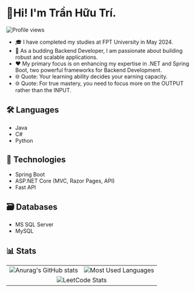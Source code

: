 # 👋Hi! I'm Trần Hữu Trí. 
![Profile views](https://komarev.com/ghpvc/?username=HuuTri130401&color=brightgreen&style=flat)
- 🎓 I have completed my studies at FPT University in May 2024.
- 💪 As a budding Backend Developer, I am passionate about building robust and scalable applications. 
- ❤️ My primary focus is on enhancing my expertise in .NET and Spring Boot, two powerful frameworks for Backend Development.
- 🌐 Quote: Your learning ability decides your earning capacity.
- 🌐 Quote: For true mastery, you need to focus more on the OUTPUT rather than the INPUT.

## 🛠 Languages
- Java
- C#
- Python

## 🧰 Technologies
- Spring Boot
- ASP.NET Core (MVC, Razor Pages, API)
- Fast API
## 🗃️️️ Databases
- MS SQL Server
- MySQL

<!--## 📊 Stats-->
<!--![Anurag's GitHub stats](https://github-readme-stats.vercel.app/api?username=HuuTri130401&theme=tokyonight&show_icons=true)-->

<!--![Most Used Languages](https://github-readme-stats.vercel.app/api/top-langs/?username=HuuTri130401&layout=compact&theme=slateorange)-->

<!--![LeetCode Stats](https://leetcard.jacoblin.cool/trith130401?theme=light&font=Baloo&ext=contest)-->

<!--[![Readme Card](https://github-readme-stats.vercel.app/api/pin/?username=HuuTri130401&repo=FTA_UniFarm&theme=swift)](https://github.com/HuuTri130401/FTA_UniFarm)-->

<!--[![Readme Card](https://github-readme-stats.vercel.app/api/pin/?username=HuuTri130401&repo=FTA_UniFarm&theme=vue)](https://github.com/HuuTri130401/FTA_UniFarm)-->


<!--<div style="display: flex; flex-wrap: wrap;">-->
<!--    <div style="margin-right: 10px;">-->
<!--        <a href="https://github.com/HuuTri130401/FTA_UniFarm">-->
<!--            <img src="https://github-readme-stats.vercel.app/api/pin/?username=HuuTri130401&repo=FTA_UniFarm&theme=react" alt="FTA_UniFarm">-->
<!--        </a>-->
<!--    </div>-->
<!--    <div style="margin-right: 10px;">-->
<!--        <a href="https://github.com/HuuTri130401/FA_Training_System">-->
<!--            <img src="https://github-readme-stats.vercel.app/api/pin/?username=HuuTri130401&repo=FA_Training_System&theme=react" alt="FA_Training_System">-->
<!--        </a>-->
<!--    </div>-->
<!--    <div style="margin-right: 10px;">-->
<!--        <a href="https://github.com/HuuTri130401/Exe-Pro-Tracking">-->
<!--            <img src="https://github-readme-stats.vercel.app/api/pin/?username=HuuTri130401&repo=Exe-Pro-Tracking&theme=react" alt="Exe-Pro-Tracking">-->
<!--        </a>-->
<!--    </div>-->
<!--    <div style="margin-right: 10px;">-->
<!--        <a href="https://github.com/HuuTri130401/Book-Store">-->
<!--            <img src="https://github-readme-stats.vercel.app/api/pin/?username=HuuTri130401&repo=Book-Store&theme=react" alt="Book-Store">-->
<!--        </a>-->
<!--    </div>-->
<!--</div>-->

## 📊 Stats

<table>
  <tr>
    <td>
      <img src="https://github-readme-stats.vercel.app/api?username=HuuTri130401&theme=tokyonight&show_icons=true&include_all_commits=true" alt="Anurag's GitHub stats">
    </td>
    <td>
      <img src="https://github-readme-stats.vercel.app/api/top-langs/?username=HuuTri130401&layout=compact&theme=slateorange" alt="Most Used Languages">
    </td>
  </tr>
    <tr>
    <td colspan="2" style="text-align: center;">
      <img src="https://leetcard.jacoblin.cool/trith130401?theme=light&font=Baloo&ext=contest" alt="LeetCode Stats">
    </td>
  </tr>
</table>

<!--
## Projects

<table>
  <tr>
    <td>
      <a href="https://github.com/HuuTri130401/FTA_UniFarm">
        <img src="https://github-readme-stats.vercel.app/api/pin/?username=HuuTri130401&repo=FTA_UniFarm&theme=react" alt="FTA_UniFarm">
      </a>
    </td>
    <td>
      <a href="https://github.com/HuuTri130401/FA_Training_System">
        <img src="https://github-readme-stats.vercel.app/api/pin/?username=HuuTri130401&repo=FA_Training_System&theme=react" alt="FA_Training_System">
      </a>
    </td>
  </tr>
  <tr>
    <td>
      <a href="https://github.com/HuuTri130401/Exe-Pro-Tracking">
        <img src="https://github-readme-stats.vercel.app/api/pin/?username=HuuTri130401&repo=Exe-Pro-Tracking&theme=react" alt="Exe-Pro-Tracking">
      </a>
    </td>
    <td>
      <a href="https://github.com/HuuTri130401/Book-Store">
        <img src="https://github-readme-stats.vercel.app/api/pin/?username=HuuTri130401&repo=Book-Store&theme=react" alt="Book-Store">
      </a>
    </td>
  </tr>
</table>
-->

